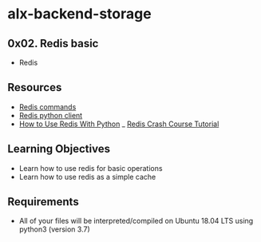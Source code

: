 # alx-backend-storage

## 0x02. Redis basic

- Redis

## Resources

- [Redis commands]()
- [Redis python client]()
- [How to Use Redis With Python]()
_ [Redis Crash Course Tutorial]()

## Learning Objectives

-  Learn how to use redis for basic operations
-  Learn how to use redis as a simple cache

## Requirements

- All of your files will be interpreted/compiled on Ubuntu 18.04 LTS using python3 (version 3.7)
